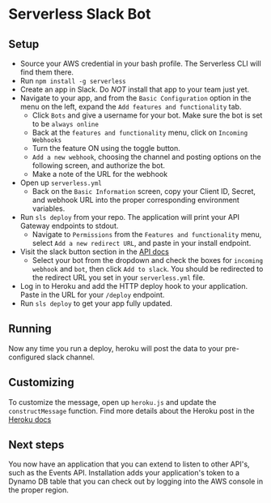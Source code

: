 # Serverless Slack Bot

## Setup
- Source your AWS credential in your bash profile. The Serverless CLI will find them there.
- Run `npm install -g serverless`
- Create an app in Slack. Do *NOT* install that app to your team just yet.
- Navigate to your app, and from the `Basic Configuration` option in the menu on the left, expand the `Add features and functionality` tab.
    + Click `Bots` and give a username for your bot. Make sure the bot is set to be `always online`
    + Back at the `features and functionality` menu, click on `Incoming Webhooks`
    + Turn the feature ON using the toggle button.
    + `Add a new webhook`, choosing the channel and posting options on the following screen, and authorize the bot.
    + Make a note of the URL for the webhook
- Open up `serverless.yml`
    + Back on the `Basic Information` screen, copy your Client ID, Secret, and webhook URL into the proper corresponding environment variables.
- Run `sls deploy` from your repo. The application will print your API Gateway endpoints to stdout.
    + Navigate to `Permissions` from the `Features and functionality` menu, select `Add a new redirect URL`, and paste in your install endpoint.
- Visit the slack button section in the [API docs](https://api.slack.com/docs/slack-button#add_the_slack_button)
    + Select your bot from the dropdown and check the boxes for `incoming webhook` and `bot`, then click `Add to slack`. You should be redirected to the redirect URL you set in your `serverless.yml` file.
- Log in to Heroku and add the HTTP deploy hook to your application. Paste in the URL for your `/deploy` endpoint.
- Run `sls deploy` to get your app fully updated.

## Running
Now any time you run a deploy, heroku will post the data to your pre-configured slack channel. 

## Customizing
To customize the message, open up `heroku.js` and update the `constructMessage` function. Find more details about the Heroku post in the [Heroku docs](http://devcenter.heroku.com/articles/deploy-hooks#http_post_hook)


## Next steps
You now have an application that you can extend to listen to other API's, such as the Events API. Installation adds your application's token to a Dynamo DB table that you can check out by logging into the AWS console in the proper region. 
